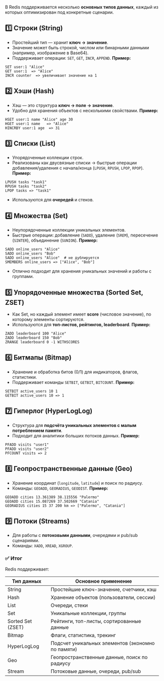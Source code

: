 В Redis поддерживается несколько **основных типов данных**, каждый из которых оптимизирован под конкретные сценарии.
## 1️⃣ **Строки (String)**
- Простейший тип — хранит **ключ → значение**.
- Значение может быть строкой, числом или бинарными данными (например, изображение в Base64).
- Поддерживает операции: `SET`, `GET`, `INCR`, `APPEND`.
**Пример:**
```text
SET user:1 "Alice"
GET user:1  => "Alice"
INCR counter  => увеличивает значение на 1
```
## 2️⃣ **Хэши (Hash)**
- Хэш — это структура **ключ → поле → значение**.
- Удобно для хранения объектов с несколькими свойствами.
**Пример:**
```text
HSET user:1 name "Alice" age 30
HGET user:1 name   => "Alice"
HINCRBY user:1 age  => 31
```
## 3️⃣ **Списки (List)**
- Упорядоченные коллекции строк.
- Реализованы как двусвязные списки → быстрые операции добавления/удаления с начала/конца (`LPUSH`, `RPUSH`, `LPOP`, `RPOP`).
**Пример:**
```text
LPUSH tasks "task1"
RPUSH tasks "task2"
LPOP tasks => "task1"
```
- Используются для **очередей** и стеков.
## 4️⃣ **Множества (Set)**
- Неупорядоченные коллекции уникальных элементов.
- Быстрые операции: добавление (`SADD`), удаление (`SREM`), пересечение (`SINTER`), объединение (`SUNION`).
**Пример:**
```text
SADD online_users "Alice"
SADD online_users "Bob"
SADD online_users "Alice"  # не дублируется
SMEMBERS online_users => ["Alice", "Bob"]
```
- Отлично подходит для хранения уникальных значений и работы с группами.
## 5️⃣ **Упорядоченные множества (Sorted Set, ZSET)**
- Как Set, но каждый элемент имеет **score** (числовое значение), по которому элементы сортируются.
- Используются для **топ-листов, рейтингов, leaderboard**.
**Пример:**
```text
ZADD leaderboard 100 "Alice"
ZADD leaderboard 150 "Bob"
ZRANGE leaderboard 0 -1 WITHSCORES
```
## 6️⃣ **Битмапы (Bitmap)**
- Хранение и обработка битов (0/1) для индикаторов, флагов, статистики.
- Поддерживает команды `SETBIT`, `GETBIT`, `BITCOUNT`.
**Пример:**
```text
SETBIT active_users 10 1
GETBIT active_users 10 => 1
```
## 7️⃣ **Гиперлог (HyperLogLog)**
- Структура для **подсчёта уникальных элементов с малым потреблением памяти**.
- Подходит для аналитики больших потоков данных.
**Пример:**
```text
PFADD visits "user1"
PFADD visits "user2"
PFCOUNT visits => 2
```
## 8️⃣ **Геопространственные данные (Geo)**
- Хранение координат (`longitude`, `latitude`) и поиск по радиусу.
- Команды: `GEOADD`, `GEORADIUS`, `GEODIST`.
**Пример:**
```text
GEOADD cities 13.361389 38.115556 "Palermo"
GEOADD cities 15.087269 37.502669 "Catania"
GEORADIUS cities 15 37 200 km => ["Palermo", "Catania"]
```
## 9️⃣ **Потоки (Streams)**
- Для работы с **потоковыми данными**, очередями и pub/sub сценариями.
- Команды: `XADD`, `XREAD`, `XGROUP`.
### ✅ Итог
Redis поддерживает:

|Тип данных|Основное применение|
|---|---|
|String|Простейшие ключ-значение, счетчики, кэш|
|Hash|Хранение объектов (пользователи, сессии)|
|List|Очереди, стеки|
|Set|Уникальные коллекции, группы|
|Sorted Set (ZSET)|Рейтинги, топ-листы, сортированные данные|
|Bitmap|Флаги, статистика, трекинг|
|HyperLogLog|Подсчет уникальных элементов (экономно по памяти)|
|Geo|Геопространственные данные, поиск по радиусу|
|Stream|Потоковые данные, очереди, pub/sub|

